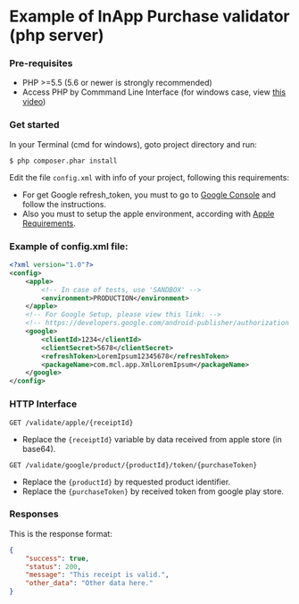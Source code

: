 # Example of InApp Purchase validator (php server)

### Pre-requisites
 - PHP >=5.5 (5.6 or newer is strongly recommended)
 - Access PHP by Commmand Line Interface (for windows case, view [this video](https://www.youtube.com/watch?v=jB5TvzzggWw))
 
### Get started

In your Terminal (cmd for windows), goto project directory and run:

```
$ php composer.phar install
```

Edit the file `config.xml` with info of your project, following this requirements:

 - For get Google refresh_token, you must to go to [Google Console](https://developers.google.com/android-publisher/authorization) and follow the instructions.
 - Also you must to setup the apple environment, according with [Apple Requirements](https://developer.apple.com/library/ios/releasenotes/General/ValidateAppStoreReceipt/Chapters/ValidateRemotely.html).

### Example of config.xml file:

```xml
<?xml version="1.0"?>
<config>
	<apple>
		<!-- In case of tests, use 'SANDBOX' -->
		<environment>PRODUCTION</environment>
	</apple>
	<!-- For Google Setup, please view this link: -->
	<!-- https://developers.google.com/android-publisher/authorization -->
	<google>
		<clientId>1234</clientId>
		<clientSecret>5678</clientSecret>
		<refreshToken>LoremIpsum12345678</refreshToken>
		<packageName>com.mcl.app.XmlLoremIpsum</packageName>
	</google>
</config>
```
 
### HTTP Interface
 
```
GET /validate/apple/{receiptId}
```
 - Replace the `{receiptId}` variable by data received from apple store (in base64).
 

```
GET /validate/google/product/{productId}/token/{purchaseToken}
```
 - Replace the `{productId}` by requested product identifier.
 - Replace the `{purchaseToken}` by received token from google play store.
 
 
### Responses

This is the response format:

```json
{
 	"success": true,
    "status": 200,
    "message": "This receipt is valid.",
    "other_data": "Other data here."
}
```
